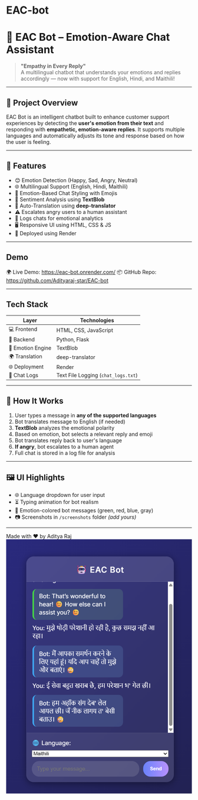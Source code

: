 # EAC-bot
# 🤖 EAC Bot – Emotion-Aware Chat Assistant

> **"Empathy in Every Reply"**  
> A multilingual chatbot that understands your emotions and replies accordingly — now with support for English, Hindi, and Maithili!

---

## 🌟 Project Overview

EAC Bot is an intelligent chatbot built to enhance customer support experiences by detecting the **user's emotion from their text** and responding with **empathetic, emotion-aware replies**. It supports multiple languages and automatically adjusts its tone and response based on how the user is feeling.

---

## 🧠 Features

- 😊 Emotion Detection (Happy, Sad, Angry, Neutral)
- 🌐 Multilingual Support (English, Hindi, Maithili)
- 🧾 Emotion-Based Chat Styling with Emojis
- 🧠 Sentiment Analysis using **TextBlob**
- 🔄 Auto-Translation using **deep-translator**
- ⚠️ Escalates angry users to a human assistant
- 💾 Logs chats for emotional analytics
- 🖥️ Responsive UI using HTML, CSS & JS
- 🚀 Deployed using Render

---

## Demo

🌍 Live Demo:   https://eac-bot.onrender.com/
📦 GitHub Repo: https://github.com/Adityaraj-star/EAC-bot

---

## Tech Stack

| Layer | Technologies |
|-------|--------------|
| 💻 Frontend | HTML, CSS, JavaScript |
| 🧠 Backend | Python, Flask |
| 🧪 Emotion Engine | TextBlob |
| 🌍 Translation | deep-translator |
| 🌐 Deployment | Render |
| 📝 Chat Logs | Text File Logging (`chat_logs.txt`) |

---

## 🔁 How It Works

1. User types a message in **any of the supported languages**
2. Bot translates message to English (if needed)
3. **TextBlob** analyzes the emotional polarity
4. Based on emotion, bot selects a relevant reply and emoji
5. Bot translates reply back to user's language
6. **If angry**, bot escalates to a human agent
7. Full chat is stored in a log file for analysis

---

## 🖼 UI Highlights

- 🌐 Language dropdown for user input
- ⏳ Typing animation for bot realism
- 🎨 Emotion-colored bot messages (green, red, blue, gray)
- 📷 Screenshots in `/screenshots` folder *(add yours)*

---

Made with ❤️ by Aditya Raj
![alt text](image-1.png)